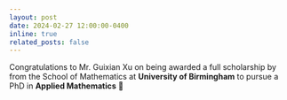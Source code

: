 ```yaml
---
layout: post
date: 2024-02-27 12:00:00-0400
inline: true
related_posts: false
---
```


Congratulations to Mr. Guixian Xu on being awarded a full scholarship by from the  School of Mathematics at **University of Birmingham** to pursue a PhD in **Applied Mathematics**  :tada:
